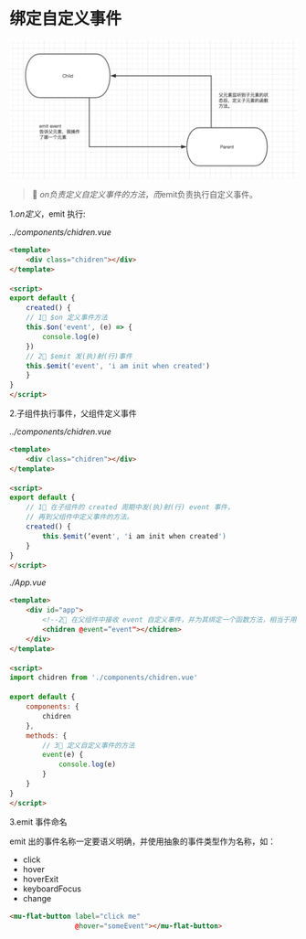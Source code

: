 # 绑定自定义事件

![flow](./images/flow.png)
> 🦊 $on负责定义自定义事件的方法，而$emit负责执行自定义事件。

1.$on 定义，$emit 执行:

*../components/chidren.vue*
``` html
<template>
    <div class="chidren"></div>
</template>

<script>
export default {
    created() {
    // 1⃣️ $on 定义事件方法
    this.$on('event', (e) => {
        console.log(e)
    })
    // 2⃣️ $emit 发(执)射(行)事件
    this.$emit('event', 'i am init when created')
    }
}
</script>

```

2.子组件执行事件，父组件定义事件

*../components/chidren.vue*
``` html
<template>
    <div class="chidren"></div>
</template>

<script>
export default {
    // 1⃣️ 在子组件的 created 周期中发(执)射(行) event 事件，
    // 再到父组件中定义事件的方法。
    created() {
        this.$emit(‘event', 'i am init when created')
    }
}
</script>
```

*./App.vue*

``` html
<template>
    <div id="app">
        <!--2⃣️ 在父组件中接收 event 自定义事件，并为其绑定一个函数方法，相当于用 $on 定义一个方法-->
        <chidren @event=“event"></chidren>
    </div>
</template>

<script>
import chidren from './components/chidren.vue'

export default {
    components: {
        chidren
    },
    methods: {
        // 3⃣️ 定义自定义事件的方法
        event(e) {
            console.log(e)
        }
    }
}
</script>
```

3.emit 事件命名

emit 出的事件名称一定要语义明确，并使用抽象的事件类型作为名称，如：
- click
- hover
- hoverExit
- keyboardFocus
- change

``` html
<mu-flat-button label="click me" 
                @hover="someEvent"></mu-flat-button>
```